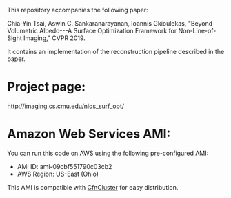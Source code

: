 This repository accompanies the following paper:

Chia-Yin Tsai, Aswin C. Sankaranarayanan, Ioannis Gkioulekas, "Beyond Volumetric Albedo---A Surface Optimization Framework for Non-Line-of-Sight Imaging," CVPR 2019.

It contains an implementation of the reconstruction pipeline described in the paper.

# Project page:
http://imaging.cs.cmu.edu/nlos_surf_opt/

# Amazon Web Services AMI:

You can run this code on AWS using the following pre-configured AMI:

- AMI ID: ami-09cbf551790c03cb2
- AWS Region: US-East (Ohio)

This AMI is compatible with [CfnCluster](https://cfncluster.readthedocs.io/en/latest/) for easy distribution.
